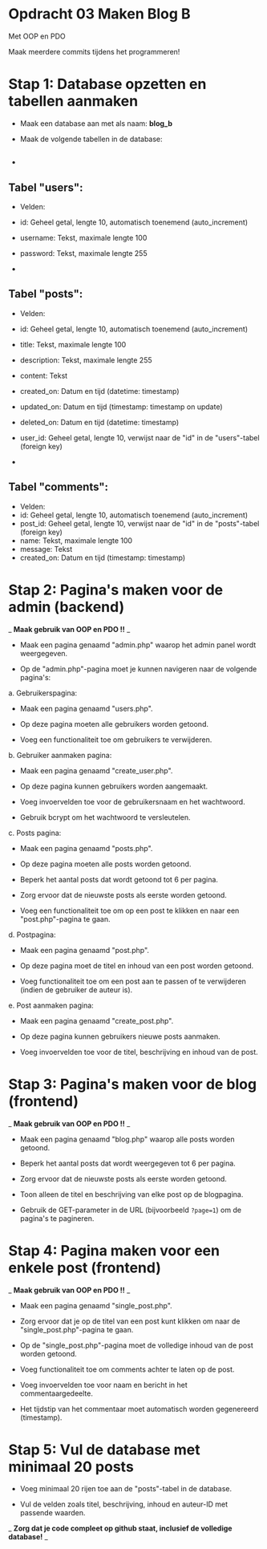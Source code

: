 # Opdracht 03 Maken Blog B

Met OOP en PDO

Maak meerdere commits tijdens het programmeren!

# Stap 1: Database opzetten en tabellen aanmaken

- Maak een database aan met als naam: **blog\_b**

- Maak de volgende tabellen in de database:

##

-
## Tabel "users":

  - Velden:
  - id: Geheel getal, lengte 10, automatisch toenemend (auto\_increment)
  - username: Tekst, maximale lengte 100
  - password: Tekst, maximale lengte 255

-
## Tabel "posts":

  - Velden:
  - id: Geheel getal, lengte 10, automatisch toenemend (auto\_increment)
  - title: Tekst, maximale lengte 100
  - description: Tekst, maximale lengte 255
  - content: Tekst
  - created\_on: Datum en tijd (datetime: timestamp)
  - updated\_on: Datum en tijd (timestamp: timestamp on update)
  - deleted\_on: Datum en tijd (datetime: timestamp)
  - user\_id: Geheel getal, lengte 10, verwijst naar de "id" in de "users"-tabel (foreign key)

-
## Tabel "comments":

  - Velden:
  - id: Geheel getal, lengte 10, automatisch toenemend (auto\_increment)
  - post\_id: Geheel getal, lengte 10, verwijst naar de "id" in de "posts"-tabel (foreign key)
  - name: Tekst, maximale lengte 100
  - message: Tekst
  - created\_on: Datum en tijd (timestamp: timestamp)

#

#

# Stap 2: Pagina's maken voor de admin (backend)

_ **Maak gebruik van OOP en PDO !!** _

- Maak een pagina genaamd "admin.php" waarop het admin panel wordt weergegeven.

- Op de "admin.php"-pagina moet je kunnen navigeren naar de volgende pagina's:

a. Gebruikerspagina:

- Maak een pagina genaamd "users.php".

- Op deze pagina moeten alle gebruikers worden getoond.

- Voeg een functionaliteit toe om gebruikers te verwijderen.

b. Gebruiker aanmaken pagina:

- Maak een pagina genaamd "create\_user.php".

- Op deze pagina kunnen gebruikers worden aangemaakt.

- Voeg invoervelden toe voor de gebruikersnaam en het wachtwoord.

- Gebruik bcrypt om het wachtwoord te versleutelen.

c. Posts pagina:

- Maak een pagina genaamd "posts.php".

- Op deze pagina moeten alle posts worden getoond.

- Beperk het aantal posts dat wordt getoond tot 6 per pagina.

- Zorg ervoor dat de nieuwste posts als eerste worden getoond.

- Voeg een functionaliteit toe om op een post te klikken en naar een "post.php"-pagina te gaan.

d. Postpagina:

- Maak een pagina genaamd "post.php".

- Op deze pagina moet de titel en inhoud van een post worden getoond.

- Voeg functionaliteit toe om een post aan te passen of te verwijderen (indien de gebruiker de auteur is).

e. Post aanmaken pagina:

- Maak een pagina genaamd "create\_post.php".

- Op deze pagina kunnen gebruikers nieuwe posts aanmaken.

- Voeg invoervelden toe voor de titel, beschrijving en inhoud van de post.

# Stap 3: Pagina's maken voor de blog (frontend)

_ **Maak gebruik van OOP en PDO !!** _

- Maak een pagina genaamd "blog.php" waarop alle posts worden getoond.

- Beperk het aantal posts dat wordt weergegeven tot 6 per pagina.

- Zorg ervoor dat de nieuwste posts als eerste worden getoond.

- Toon alleen de titel en beschrijving van elke post op de blogpagina.

- Gebruik de GET-parameter in de URL (bijvoorbeeld `?page=1`) om de pagina's te pagineren.

# Stap 4: Pagina maken voor een enkele post (frontend)

_ **Maak gebruik van OOP en PDO !!** _

- Maak een pagina genaamd "single\_post.php".

- Zorg ervoor dat je op de titel van een post kunt klikken om naar de "single\_post.php"-pagina te gaan.

- Op de "single\_post.php"-pagina moet de volledige inhoud van de post worden getoond.

- Voeg functionaliteit toe om comments achter te laten op de post.

- Voeg invoervelden toe voor naam en bericht in het commentaargedeelte.

- Het tijdstip van het commentaar moet automatisch worden gegenereerd (timestamp).

# Stap 5: Vul de database met minimaal 20 posts

- Voeg minimaal 20 rijen toe aan de "posts"-tabel in de database.

- Vul de velden zoals titel, beschrijving, inhoud en auteur-ID met passende waarden.

_ **Zorg dat je code compleet op github staat, inclusief de volledige database!** _